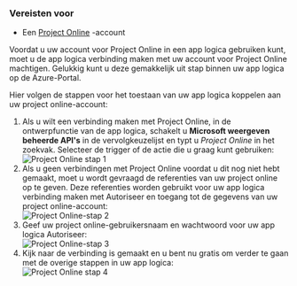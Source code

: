 ### <a name="prerequisites"></a>Vereisten voor
- Een [Project Online](https://products.office.com/Project/project-online-with-project-for-office-365) -account 

Voordat u uw account voor Project Online in een app logica gebruiken kunt, moet u de app logica verbinding maken met uw account voor Project Online machtigen. Gelukkig kunt u deze gemakkelijk uit stap binnen uw app logica op de Azure-Portal. 

Hier volgen de stappen voor het toestaan van uw app logica koppelen aan uw project online-account:

1. Als u wilt een verbinding maken met Project Online, in de ontwerpfunctie van de app logica, schakelt u **Microsoft weergeven beheerde API's** in de vervolgkeuzelijst en typt u *Project Online* in het zoekvak. Selecteer de trigger of de actie die u graag kunt gebruiken:  
  ![Project Online stap 1](./media/connectors-create-api-projectonline/projectonline-1.png)
2. Als u geen verbindingen met Project Online voordat u dit nog niet hebt gemaakt, moet u wordt gevraagd de referenties van uw project online op te geven. Deze referenties worden gebruikt voor uw app logica verbinding maken met Autoriseer en toegang tot de gegevens van uw project online-account:  
  ![Project Online-stap 2](./media/connectors-create-api-projectonline/projectonline-2.png)
3. Geef uw project online-gebruikersnaam en wachtwoord voor uw app logica Autoriseer:  
  ![Project Online-stap 3](./media/connectors-create-api-projectonline/projectonline-3.png)   
4. Kijk naar de verbinding is gemaakt en u bent nu gratis om verder te gaan met de overige stappen in uw app logica:  
  ![Project Online stap 4](./media/connectors-create-api-projectonline/projectonline-4.png)   
